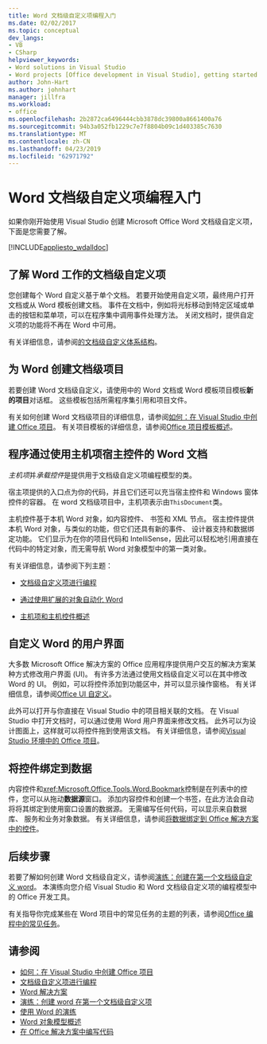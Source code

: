 ```yaml
---
title: Word 文档级自定义项编程入门
ms.date: 02/02/2017
ms.topic: conceptual
dev_langs:
- VB
- CSharp
helpviewer_keywords:
- Word solutions in Visual Studio
- Word projects [Office development in Visual Studio], getting started
author: John-Hart
ms.author: johnhart
manager: jillfra
ms.workload:
- office
ms.openlocfilehash: 2b2872ca6496444cbb3878dc39800a8661400a76
ms.sourcegitcommit: 94b3a052fb1229c7e7f8804b09c1d403385c7630
ms.translationtype: MT
ms.contentlocale: zh-CN
ms.lasthandoff: 04/23/2019
ms.locfileid: "62971792"
---
```

# <a name="get-started-programming-document-level-customizations-for-word"></a>Word 文档级自定义项编程入门
  如果你刚开始使用 Visual Studio 创建 Microsoft Office Word 文档级自定义项，下面是您需要了解。

 [!INCLUDE[appliesto_wdalldoc](../vsto/includes/appliesto-wdalldoc-md.md)]

## <a name="understand-how-document-level-customizations-for-word-work"></a>了解 Word 工作的文档级自定义项
 您创建每个 Word 自定义基于单个文档。 若要开始使用自定义项，最终用户打开文档或从 Word 模板创建文档。 事件在文档中，例如将光标移动到特定区域或单击的按钮和菜单项，可以在程序集中调用事件处理方法。 关闭文档时，提供自定义项的功能将不再在 Word 中可用。

 有关详细信息，请参阅[的文档级自定义体系结构](../vsto/architecture-of-document-level-customizations.md)。

## <a name="create-document-level-projects-for-word"></a>为 Word 创建文档级项目
 若要创建 Word 文档级自定义，请使用中的 Word 文档或 Word 模板项目模板**新的项目**对话框。 这些模板包括所需程序集引用和项目文件。

 有关如何创建 Word 文档级项目的详细信息，请参阅[如何：在 Visual Studio 中创建 Office 项目](../vsto/how-to-create-office-projects-in-visual-studio.md)。 有关项目模板的详细信息，请参阅[Office 项目模板概述](../vsto/office-project-templates-overview.md)。

## <a name="program-word-documents-by-using-host-items-host-controls"></a>程序通过使用主机项宿主控件的 Word 文档
 *主机项*并*承载控件*是提供用于文档级自定义项编程模型的类。

 宿主项提供的入口点为你的代码，并且它们还可以充当宿主控件和 Windows 窗体控件的容器。 在 word 文档级项目中，主机项表示由`ThisDocument`类。

 主机控件基于本机 Word 对象，如内容控件、 书签和 XML 节点。 宿主控件提供本机 Word 对象，与类似的功能，但它们还具有新的事件、 设计器支持和数据绑定功能。 它们显示为在你的项目代码和 IntelliSense，因此可以轻松地引用直接在代码中的特定对象，而无需导航 Word 对象模型中的第一类对象。

 有关详细信息，请参阅下列主题：

- [文档级自定义项进行编程](../vsto/programming-document-level-customizations.md)

- [通过使用扩展的对象自动化 Word](../vsto/automating-word-by-using-extended-objects.md)

- [主机项和主机控件概述](../vsto/host-items-and-host-controls-overview.md)

## <a name="customize-the-user-interface-of-word"></a>自定义 Word 的用户界面
 大多数 Microsoft Office 解决方案的 Office 应用程序提供用户交互的解决方案某种方式修改用户界面 (UI)。 有许多方法通过使用文档级自定义可以在其中修改 Word 的 UI。 例如，可以将控件添加到功能区中，并可以显示操作窗格。 有关详细信息，请参阅[Office UI 自定义](../vsto/office-ui-customization.md)。

 此外可以打开与你直接在 Visual Studio 中的项目相关联的文档。 在 Visual Studio 中打开文档时，可以通过使用 Word 用户界面来修改文档。 此外可以为设计图面上，这样就可以将控件拖到使用该文档。 有关详细信息，请参阅[Visual Studio 环境中的 Office 项目](../vsto/office-projects-in-the-visual-studio-environment.md)。

## <a name="bind-controls-to-data"></a>将控件绑定到数据
 内容控件和<xref:Microsoft.Office.Tools.Word.Bookmark>控制是在列表中的控件，您可以从拖动**数据源**窗口。 添加内容控件和创建一个书签，在此方法会自动将将其绑定到使用窗口设置的数据源。 无需编写任何代码，可以显示来自数据库、 服务和业务对象数据。 有关详细信息，请参阅[将数据绑定到 Office 解决方案中的控件](../vsto/binding-data-to-controls-in-office-solutions.md)。

## <a name="next-steps"></a>后续步骤
 若要了解如何创建 Word 文档级自定义，请参阅[演练：创建在第一个文档级自定义 word](../vsto/walkthrough-creating-your-first-document-level-customization-for-word.md)。 本演练向您介绍 Visual Studio 和 Word 文档级自定义项的编程模型中的 Office 开发工具。

 有关指导你完成某些在 Word 项目中的常见任务的主题的列表，请参阅[Office 编程中的常见任务](../vsto/common-tasks-in-office-programming.md)。

## <a name="see-also"></a>请参阅
- [如何：在 Visual Studio 中创建 Office 项目](../vsto/how-to-create-office-projects-in-visual-studio.md)
- [文档级自定义项进行编程](../vsto/programming-document-level-customizations.md)
- [Word 解决方案](../vsto/word-solutions.md)
- [演练：创建 word 在第一个文档级自定义项](../vsto/walkthrough-creating-your-first-document-level-customization-for-word.md)
- [使用 Word 的演练](../vsto/walkthroughs-using-word.md)
- [Word 对象模型概述](../vsto/word-object-model-overview.md)
- [在 Office 解决方案中编写代码](../vsto/writing-code-in-office-solutions.md)
